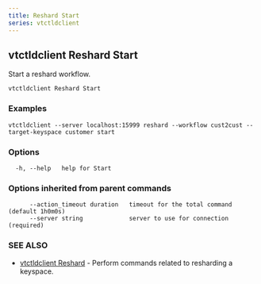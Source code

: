 ```yaml
---
title: Reshard Start
series: vtctldclient
---
```

## vtctldclient Reshard Start

Start a reshard workflow.

```
vtctldclient Reshard Start
```

### Examples

```
vtctldclient --server localhost:15999 reshard --workflow cust2cust --target-keyspace customer start
```

### Options

```
  -h, --help   help for Start
```

### Options inherited from parent commands

```
      --action_timeout duration   timeout for the total command (default 1h0m0s)
      --server string             server to use for connection (required)
```

### SEE ALSO

* [vtctldclient Reshard](../)	 - Perform commands related to resharding a keyspace.

